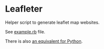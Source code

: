 # Leafleter

Helper script to generate leaflet map websites.

See [example.rb](example.rb) file.

There is also [an equivalent for Python](https://github.com/matkoniecz/leafleter_python).